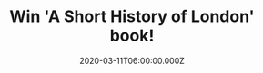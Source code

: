---
campaign-uuid: "c-9e27dcfe-1c91-4f38-91f8-0b34dcc5ab3b"
type: "Competition"
category: "Gifts"
date: "2020-03-11T06:00:00.000Z"
end-date: "2020-05-11T23:59:00.000Z"
disable-form: false
is_promoted: false
has_entry_page: true
title: "Win 'A Short History of London' book!"
competition-description: "<p>From the prehistoric occupants of the Thames Valley to\
  \ the preoccupied commuters of today, Simon Jenkins brings together the key events,\
  \ individuals and trends in London's history to create a matchless portrait of the\
  \ capital. How London was conceived and built - and especially the perennial conflict\
  \ between money and power.</p>\n<p>Click below for a chance to win it now.</p>\n"
hero-header: "Win 'A Short History of London' book!"
terms-confirmation: "N/A"
banner-img: "https://assets.expresslyapp.com/asset-79452973-e077-49ca-8888-11c93366cbf1.jpg"
logo-left-href: "http://club.expressly.io"
logo-left-image: "https://assets.expresslyapp.com/asset-bf79a28d-8dfc-48d7-847b-1f9d0819fbf2.jpg"
logo-left-title: "Expressly Club"
bg-image-hero: "https://assets.expresslyapp.com/asset-cb67b7f4-f59f-4b54-b19a-e1013efdea1f.jpg"
bg-image-first: "https://assets.expresslyapp.com/asset-76138e2a-ee85-4358-bfe7-edba3f2336be.jpg"
section1-content: "<p>Based in part on his experiences of and involvement in the events\
  \ that shaped the post-war city, and with his trademark colour and authority, Jenkins\
  \ shows above all how London has taken shape over more than two thousand years.\
  \ Fascinating for locals and visitors alike, this is narrative history at its finest,\
  \ from the most ardent protector of our heritage.</p>\n"
entry-title: "Win 'A Short History of London' book!"
entry-content: "<p>Enter the draw to win  'A Short History of London' book by completing\
  \ the form below before 23:59 on the 11th of May 2020.</p>\n"
has-winner: false
prize-description: "'A Short History of London' book!"
special-conditions: "Multiple entries are allowed up to one every day."
country-restrictions:
- "GB"
---